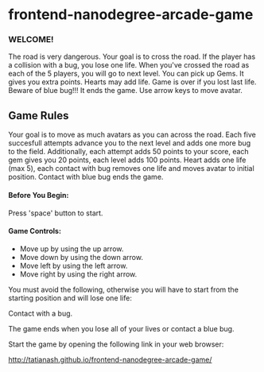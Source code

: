 frontend-nanodegree-arcade-game
===============================

<h3>WELCOME!</h3>
<p>The road is very dangerous. Your goal is to cross the road.
If the player has a collision with a bug, you lose one life. 
When you've crossed the road as each of the 5 players,
you will go to next level. 
You can pick up Gems. It gives you extra points.
Hearts may add life.
Game is over if you lost last life.
Beware of blue bug!!! It ends the game.
Use arrow keys to move avatar.</p>

<h2>Game Rules</h2>

<p>Your goal is to move as much avatars as you can across the road. Each five succesfull attempts advance you to the next level and adds one more bug to the field.
Additionally, each attempt adds 50 points to your score, each gem gives you 20 points, each level adds 100 points.
Heart adds one life (max 5), each contact with bug removes one life and moves avatar to initial position.
Contact with blue bug ends the game.</p>

<h4>Before You Begin:</h4>

<p>Press 'space' button to start.</p>

<h4>Game Controls:</h4>
<ul>
<li>Move up by using the up arrow.</li>
<li>Move down by using the down arrow.</li>
<li>Move left by using the left arrow.</li>
<li>Move right by using the right arrow.</li>
</ul>

<p>You must avoid the following, otherwise you will have to start from the starting position and will lose one life:</p>

<p>Contact with a bug.</p>

<p>The game ends when you lose all of your lives or contact a blue bug.</p>

<p>Start the game by opening the following link in your web browser:</p>
<a href="http://tatianash.github.io/frontend-nanodegree-arcade-game/">http://tatianash.github.io/frontend-nanodegree-arcade-game/</a>

